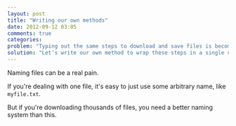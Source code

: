 ```yaml
---
layout: post
title: "Writing our own methods"
date: 2012-09-12 03:05
comments: true
categories: 
problem: "Typing out the same steps to download and save files is becoming repetitive."
solution: "Let's write our own method to wrap these steps in a single call."
---
```


Naming files can be a real pain.

If you're dealing with one file, it's easy to just use some arbitrary name, like `myfile.txt`.

But if you're downloading thousands of files, you need a better naming system than this.